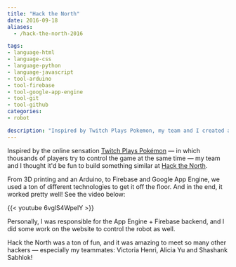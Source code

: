 ```yaml
---
title: "Hack the North"
date: 2016-09-18
aliases:
  - /hack-the-north-2016

tags:
- language-html
- language-css
- language-python
- language-javascript
- tool-arduino
- tool-firebase
- tool-google-app-engine
- tool-git
- tool-github
categories:
- robot

description: "Inspired by Twitch Plays Pokemon, my team and I created a little robot car that multiple people could drive around the room with their phones."
---
```


Inspired by the online sensation [Twitch Plays Pokémon](https://en.wikipedia.org/wiki/Twitch_Plays_Pok%C3%A9mon) — in which thousands of players try to control the game at the same time — my team and I thought it'd be fun to build something similar at [Hack the North](http://hackthenorth.com/).

From 3D printing and an Arduino, to Firebase and Google App Engine, we used a ton of different technologies to get it off the floor. And in the end, it worked pretty well! See the video below:

{{< youtube 6vglS4WpelY >}}

Personally, I was responsible for the App Engine + Firebase backend, and I did some work on the website to control the robot as well.

Hack the North was a ton of fun, and it was amazing to meet so many other hackers — especially my teammates: Victoria Henri, Alicia Yu and Shashank Sabhlok!
